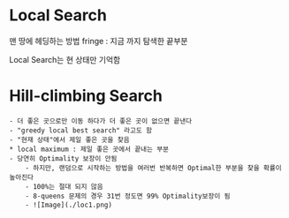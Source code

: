# Local Search
맨 땅에 헤딩하는 방법
fringe : 지금 까지 탐색한 끝부분

Local Search는 현 상태만 기억함

# Hill-climbing Search
    - 더 좋은 곳으로만 이동 하다가 더 좋은 곳이 없으면 끝낸다
    - "greedy local best search" 라고도 함
    - "현재 상태"에서 제일 좋은 곳을 찾음
    * local maximum : 제일 좋은 곳에서 끝내는 부분
    - 당연히 Optimality 보장이 안됨
        - 하지만, 랜덤으로 시작하는 방법을 여러번 반복하면 Optimal한 부분을 찾을 확률이 높아진다
        - 100%는 절대 되지 않음
        - 8-queens 문제의 경우 31번 정도면 99% Optimality보장이 됨
        - ![Image](./loc1.png)
        
